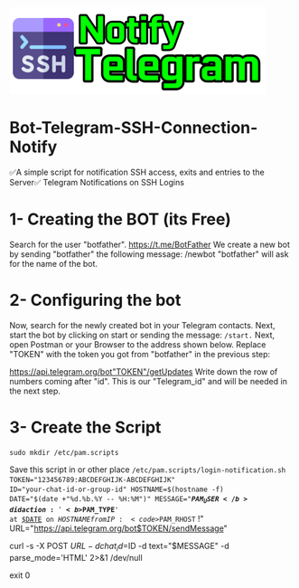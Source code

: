 
![alt text](image.png)
# Bot-Telegram-SSH-Connection-Notify
✅A simple script for notification SSH access, exits and entries to the Server✅
 Telegram Notifications on SSH Logins 

# 1- Creating the BOT (its Free)
Search for the user "botfather". https://t.me/BotFather
We create a new bot by sending "botfather" the following message:
/newbot
"botfather" will ask for the name of the bot.
# 2- Configuring the bot
Now, search for the newly created bot in your Telegram contacts. Next, start the bot by clicking on start or sending the message:
<code>/start.</code>
Next, open Postman or your Browser to the address shown below. Replace "TOKEN" with the token you got from "botfather" in the previous step:

https://api.telegram.org/bot"TOKEN"/getUpdates
Write down the row of numbers coming after "id". This is our "Telegram_id" and will be needed in the next step.
# 3- Create the Script
    sudo mkdir /etc/pam.scripts
Save this script in or other place <code>/etc/pam.scripts/login-notification.sh</code>
<code>TOKEN="123456789:ABCDEFGHIJK-ABCDEFGHIJK"
ID="your-chat-id-or-group-id"
HOSTNAME=$(hostname -f)
DATE="$(date +"%d.%b.%Y -- %H:%M")"
MESSAGE="<b>$PAM_USER</b> did action: '<b>$PAM_TYPE</b>' at <u>$DATE</u> on $HOSTNAME from IP: <code>$PAM_RHOST</code> !"
URL="https://api.telegram.org/bot$TOKEN/sendMessage"

curl -s -X POST $URL -d chat_id=$ID -d text="$MESSAGE" -d parse_mode='HTML' 2>&1 /dev/null

exit 0</code>
